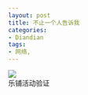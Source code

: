 ```yaml
---
layout: post
title: 不止一个人告诉我
categories:
- Diandian
tags:
- 网络, 
---
```

<img src="http://m2.img.srcdd.com/farm4/d/2012/0627/10/253657FC31F82C27630AA23490140921_B500_900_500_326.PNG" />
<br />乐铺活动验证